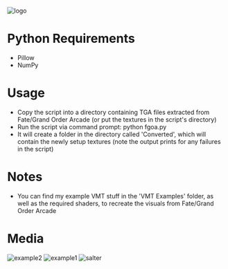 ![logo](https://github.com/user-attachments/assets/a02e5878-0800-4cd5-82eb-fe3fa415314f)

# Python Requirements
- Pillow
- NumPy

# Usage
- Copy the script into a directory containing TGA files extracted from Fate/Grand Order Arcade (or put the textures in the script's directory)
- Run the script via command prompt: python fgoa.py
- It will create a folder in the directory called 'Converted', which will contain the newly setup textures (note the output prints for any failures in the script)

# Notes
- You can find my example VMT stuff in the 'VMT Examples' folder, as well as the required shaders, to recreate the visuals from Fate/Grand Order Arcade

# Media
![example2](https://github.com/user-attachments/assets/b4cb790f-cd3c-436f-92bc-890e3a09e17a)
![example1](https://github.com/user-attachments/assets/e967bbb2-ada8-4eb0-af6d-63ecf15c72c5)
![salter](https://github.com/user-attachments/assets/2dc70c7d-d86f-484d-b098-9aed9f889ed9)
